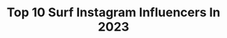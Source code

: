 ---
title: Top 10 Surf Instagram Influencers In 2023
description: >-
  Find top surf Instagram influencers in 2023. Most popular hashtags: #sponsored #travel #surflife.
platform: Instagram
hits: 8293
text_top: See the top-rated Instagram profiles on inBeat.
text_bottom: Our search engine has 8293 Instagram influencers like this for you to contact.
profiles:
  - username: "raonimonteirooficial"
    fullname: >-
      Raoni Monteiro
    bio: >-
      Surf
    location: "Brazil"
    followers: 40452
    engagement: 585
    commentsToLikes: 0.031080
    id: ck0tz0wxbopny0i19n644y3kd
    verified: true
    hashtags: "#cbsurf, #lajedemanitiba, #keahi4anos, #agorae"
  - username: "18secondsmagazine"
    fullname: >-
      SURF
    bio: >-
      Bits & pieces from Aus' original digi surf mag. We're an electronic sea, inspired by swell, straight outta Currumbin. DM for private water photog sesh
    location: "Australia"
    followers: 72989
    engagement: 253
    commentsToLikes: 0.010536
    id: ck0txat4qiiw00i19k8s1lo5t
    verified: false
    hashtags: ""
  - username: "surf___world"
    fullname: >-
      SURF
    bio: >-
      BEST SURF VIDEOS 🏄🏼🌊 Videos are not mine, credits are for the surfers and filmmakers, follow them for more #surf__world
    location: "United States"
    followers: 56024
    engagement: 155
    commentsToLikes: 0.004753
    id: ck14lqq72w0l80i19nle0kkip
    verified: false
    hashtags: ""
  - username: "lauremyr"
    fullname: >-
      ▲▽ Laure Myr ▽▲
    bio: >-
      Raised in the Basque Country, living in Bundjalung Country 🇦🇺 Owner of @loreofthesea 🌊 Supported by @oxbow_elle @nettleton_surfboards @evolve_byronbay
    location: "Australia"
    followers: 29746
    engagement: 399
    commentsToLikes: 0.019602
    id: ck0ub7ktwdv8u0i19uup11ysz
    verified: false
    hashtags: "#roadtrip, #sansebastian, #surfingwomen, #behindthescenes"
  - username: "caleyvanular"
    fullname: >-
      Caley Vanular
    bio: >-
      snowboard | photo | surf | travel | culture 📩 contact@caleyvanular.com ☀️ @fforahh 🎞 @cahhhley 🌀 @billabongwomens @k2.snowboarding
    location: "Canada"
    followers: 70137
    engagement: 171
    commentsToLikes: 0.050948
    id: ck0ubyzxkfoyb0i19efj88wa4
    verified: false
    hashtags: "#contaxt2, #fj62, #bcday, #desolationsound"
  - username: "monique_bodycraft"
    fullname: >-
      M O N I Q U E  C R A F T
    bio: >-
      🌊☀️ 🌎 † 👟 🍉✨💪🏽 🌻 🌈 A fitness coach, presenter, support worker, & model; who’s obsessed with sunshine, surfing & smiling! (And seeing you smile too ♡ )
    location: "Australia"
    followers: 24458
    engagement: 147
    commentsToLikes: 0.121995
    id: ck5c390dsyttq0i1111pgiigf
    verified: false
    hashtags: "#comvitaaustralia, #run, #timelesswellness, #letsgo"
  - username: "xococoho"
    fullname: >-
      Coco Ho
    bio: >-
      Professional Surfer from Hawaii 🕊 Co Owner of @pirettebeach Trust.Honor.Loyalty.Love.
    location: "United States"
    followers: 687524
    engagement: 144
    commentsToLikes: 0.006872
    id: ck0tum6wd7q8k0i19il15ps1a
    verified: true
    hashtags: "#ad, #proteamsummit2022, #intothenowvr, #hero11"
  - username: "meg_haywoodsullivan"
    fullname: >-
      MEG Haywood Sullivan
    bio: >-
      ➕ Sustainability Strategist ➕ Photographer + Artist ➕ Ambassador @harvard @the_explorers_club @plasticfreefridays @protectourwinters @surfrider
    location: "United States"
    followers: 33057
    engagement: 111
    commentsToLikes: 0.035660
    id: ck1350y99z54t0i196pgpd431
    verified: true
    hashtags: "#conservation, #adventure, #climateweeknyc, #fall"
  - username: "bethanyhamilton"
    fullname: >-
      Bethany Hamilton
    bio: >-
      Faith•Family•Surf @ohanaexperiences Mom+Daughter Mentorship, motivational speaking, blog & more! @unstoppablethefilm #SoulSurfer #BITCOIN John 16:33
    location: "United States"
    followers: 2124071
    engagement: 107
    commentsToLikes: 0.007594
    id: ck0tt4tek15qv0i19irqje3qb
    verified: true
    hashtags: "#ohanaexperiences, #primalkitchen, #bhohanaexperience, #sponsored"
  - username: "lauraenever"
    fullname: >-
      LAURA ENEVER
    bio: >-
      professional surfer @undonefilm @billabongwomens @hard_fizz
    location: "United States"
    followers: 402068
    engagement: 87
    commentsToLikes: 0.011502
    id: ck0ublkebet1k0i19ekee1qu6
    verified: true
    hashtags: "#ad, #vanspipemasters, #sponsored, #billabongsurfcapsule"
---